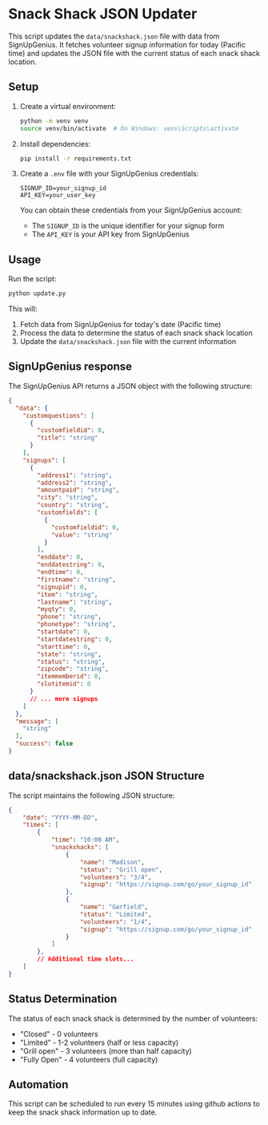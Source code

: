 # Snack Shack JSON Updater

This script updates the `data/snackshack.json` file with data from SignUpGenius. It fetches volunteer signup information for today (Pacific time) and updates the JSON file with the current status of each snack shack location.

## Setup

1. Create a virtual environment:
   ```bash
   python -m venv venv
   source venv/bin/activate  # On Windows: venv\Scripts\activate
   ```

2. Install dependencies:
   ```bash
   pip install -r requirements.txt
   ```

3. Create a `.env` file with your SignUpGenius credentials:
   ```
   SIGNUP_ID=your_signup_id
   API_KEY=your_user_key
   ```

   You can obtain these credentials from your SignUpGenius account:
   - The `SIGNUP_ID` is the unique identifier for your signup form
   - The `API_KEY` is your API key from SignUpGenius

## Usage

Run the script:
```bash
python update.py
```

This will:
1. Fetch data from SignUpGenius for today's date (Pacific time)
2. Process the data to determine the status of each snack shack location
3. Update the `data/snackshack.json` file with the current information

## SignUpGenius response

The SignUpGenius API returns a JSON object with the following structure:

```json
{
  "data": {
    "customquestions": [
      {
        "customfieldid": 0,
        "title": "string"
      }
    ],
    "signups": [
      {
        "address1": "string",
        "address2": "string",
        "amountpaid": "string",
        "city": "string",
        "country": "string",
        "customfields": [
          {
            "customfieldid": 0,
            "value": "string"
          }
        ],
        "enddate": 0,
        "enddatestring": 0,
        "endtime": 0,
        "firstname": "string",
        "signupid": 0,
        "item": "string",
        "lastname": "string",
        "myqty": 0,
        "phone": "string",
        "phonetype": "string",
        "startdate": 0,
        "startdatestring": 0,
        "starttime": 0,
        "state": "string",
        "status": "string",
        "zipcode": "string",
        "itemmemberid": 0,
        "slotitemid": 0
      }
      // ... more signups
    ]
  },
  "message": [
    "string"
  ],
  "success": false
}
```

## data/snackshack.json JSON Structure

The script maintains the following JSON structure:

```json
{
    "date": "YYYY-MM-DD",
    "times": [
        {
            "time": "10:00 AM",
            "snackshacks": [
                {
                    "name": "Madison",
                    "status": "Grill open",
                    "volunteers": "3/4",
                    "signup": "https://signup.com/go/your_signup_id"
                },
                {
                    "name": "Garfield",
                    "status": "Limited",
                    "volunteers": "1/4",
                    "signup": "https://signup.com/go/your_signup_id"
                }
            ]
        },
        // Additional time slots...
    ]
}
```

## Status Determination

The status of each snack shack is determined by the number of volunteers:
- "Closed" - 0 volunteers
- "Limited" - 1-2 volunteers (half or less capacity)
- "Grill open" - 3 volunteers (more than half capacity)
- "Fully Open" - 4 volunteers (full capacity)

## Automation

This script can be scheduled to run every 15 minutes using github actions to keep the snack shack information up to date.
